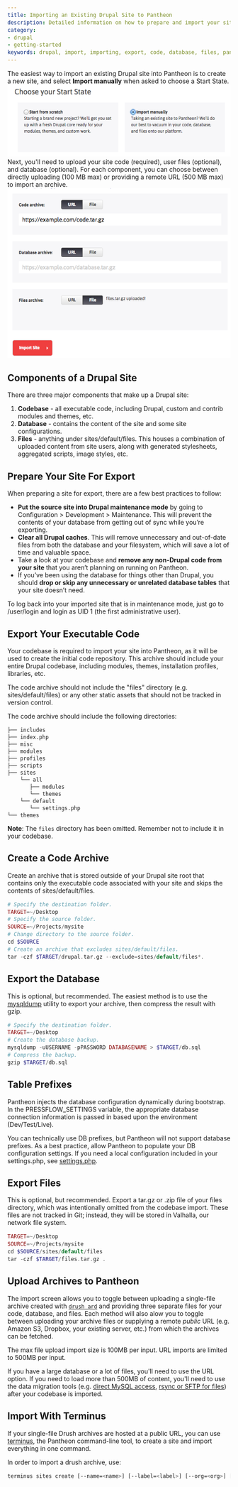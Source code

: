 ```yaml
---
title: Importing an Existing Drupal Site to Pantheon
description: Detailed information on how to prepare and import your site to Pantheon.
category:
- drupal
- getting-started
keywords: drupal, import, importing, export, code, database, files, pantheon
---
```

The easiest way to import an existing Drupal site into Pantheon is to create a new site, and select **Import manually** when asked to choose a Start State.<br />
![](/source/docs/assets/images/desk_images/213957.png)  
Next, you'll need to upload your site code (required), user files (optional), and database (optional). For each component, you can choose between directly uploading (100 MB max) or providing a remote URL (500 MB max) to import an archive.  <br />
 ![](/source/docs/assets/images/desk_images/213971.png)​​

## Components of a Drupal Site

There are three major components that make up a Drupal site:

1. **Codebase** - all executable code, including Drupal, custom and contrib modules and themes, etc.
2. **Database** - contains the content of the site and some site configurations.
3. **Files** - anything under sites/default/files. This houses a combination of uploaded content from site users, along with generated stylesheets, aggregated scripts, image styles, etc.

## Prepare Your Site For Export

When preparing a site for export, there are a few best practices to follow:

* **Put the source site into Drupal maintenance mode** by going to Configuration > Development > Maintenance. This will prevent the contents of your database from getting out of sync while you’re exporting.
* **Clear all Drupal caches**. This will remove unnecessary and out-of-date files from both the database and your filesystem, which will save a lot of time and valuable space.
* Take a look at your codebase and **remove any non-Drupal code from your site** that you aren’t planning on running on Pantheon.
* If you’ve been using the database for things other than Drupal, you should **drop or skip any unnecessary or unrelated database tables** that your site doesn’t need.

To log back into your imported site that is in maintenance mode, just go to /user/login and login as UID 1 (the first administrative user).

## Export Your Executable Code

Your codebase is required to import your site into Pantheon, as it will be used to create the initial code repository. This archive should include your entire Drupal codebase, including modules, themes, installation profiles, libraries, etc.  

The code archive should not include the "files" directory (e.g. sites/default/files) or any other static assets that should not be tracked in version control.

The code archive should include the following directories:

    ├── includes
    ├── index.php
    ├── misc
    ├── modules
    ├── profiles
    ├── scripts
    ├── sites
        └── all
           ├── modules
           └── themes
        └── default
           └── settings.php
    └── themes
<div class="alert alert-warning" role="alert">
<strong>Note</strong>: The <code>files</code> directory has been omitted. Remember not to include it in your codebase.</div>

## Create a Code Archive

Create an archive that is stored outside of your Drupal site root that contains only the executable code associated with your site and skips the contents of sites/default/files.
```php
# Specify the destination folder.
TARGET=~/Desktop
# Specify the source folder.
SOURCE=~/Projects/mysite
# Change directory to the source folder.
cd $SOURCE
# Create an archive that excludes sites/default/files.
tar -czf $TARGET/drupal.tar.gz --exclude=sites/default/files*.
```
## Export the Database

This is optional, but recommended. The easiest method is to use the [mysqldump](http://dev.mysql.com/doc/refman/5.5/en/mysqldump.html) utility to export your archive, then compress the result with gzip.
```php
# Specify the destination folder.
TARGET=~/Desktop
# Create the database backup.
mysqldump -uUSERNAME -pPASSWORD DATABASENAME > $TARGET/db.sql
# Compress the backup.
gzip $TARGET/db.sql
```
## Table Prefixes

Pantheon injects the database configuration dynamically during bootstrap. In the PRESSFLOW\_SETTINGS variable, the appropriate database connection information is passed in based upon the environment (Dev/Test/Live).

You can technically use DB prefixes, but Pantheon will not support database prefixes. As a best practice, allow Pantheon to populate your DB configuration settings. If you need a local configuration included in your settings.php, see [settings.php](/docs/articles/drupal/configuring-settings-php#LocalDatabaseConfigurationforDevelopment).


## Export Files

This is optional, but recommended. Export a tar.gz or .zip file of your files directory, which was intentionally omitted from the codebase import. These files are not tracked in Git; instead, they will be stored in Valhalla, our network file system.
```php
TARGET=~/Desktop
SOURCE=~/Projects/mysite
cd $SOURCE/sites/default/files
tar -czf $TARGET/files.tar.gz .
```
## Upload Archives to Pantheon

The import screen allows you to toggle between uploading a single-file archive created with [`drush ard`](http://drushcommands.com/drush-6x/archive/archive-dump) and providing three separate files for your code, database, and files. Each method will also alow you to toggle between uploading your archive files or supplying a remote _public_ URL (e.g. Amazon S3, Dropbox, your existing server, etc.) from which the archives can be fetched.  

The max file upload import size is 100MB per input. URL imports are limited to 500MB per input.

If you have a large database or a lot of files, you'll need to use the URL option. If you need to load more than 500MB of content, you'll need to use the data migration tools (e.g. [direct MySQL access](/docs/articles/local/accessing-mysql-databases), [rsync or SFTP for files](/docs/articles/local/rsync-and-sftp)) after your codebase is imported.

## Import With Terminus

If your single-file Drush archives are hosted at a public URL, you can use [terminus](https://github.com/pantheon-systems/cli), the Pantheon command-line tool, to create a site and import everything in one command.

In order to import a drush archive, use:
```bash
terminus sites create [--name=<name>] [--label=<label>] [--org=<org>] [--import=<url>]
```
